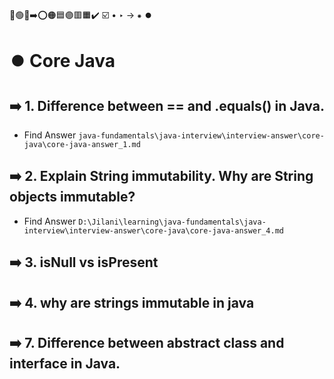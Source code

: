 🔵🟢🔴➡️⭕🟠🟦🟣🟥🟧✔️ ☑️ • ‣ → ⁕ ⏺️

# ⏺️ Core Java

## ➡️ 1. Difference between == and .equals() in Java.

- Find Answer `java-fundamentals\java-interview\interview-answer\core-java\core-java-answer_1.md`

## ➡️ 2. Explain String immutability. Why are String objects immutable?

- Find Answer `D:\Jilani\learning\java-fundamentals\java-interview\interview-answer\core-java\core-java-answer_4.md`

## ➡️ 3. isNull vs isPresent

## ➡️ 4. why are strings immutable in java

## ➡️ 7. Difference between abstract class and interface in Java.
